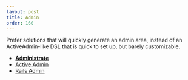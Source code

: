 ```yaml
---
layout: post
title: Admin
order: 160
---
```


Prefer solutions that will quickly generate an admin area, instead of an ActiveAdmin-like DSL that is quick to set up, but barely customizable.

* [**Administrate**](https://github.com/thoughtbot/administrate)
* [Active Admin](http://activeadmin.info/)
* [Rails Admin](https://github.com/sferik/rails_admin)
